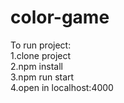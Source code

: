 # color-game

To run project:  
1.clone project  
2.npm install  
3.npm run start  
4.open in localhost:4000  
